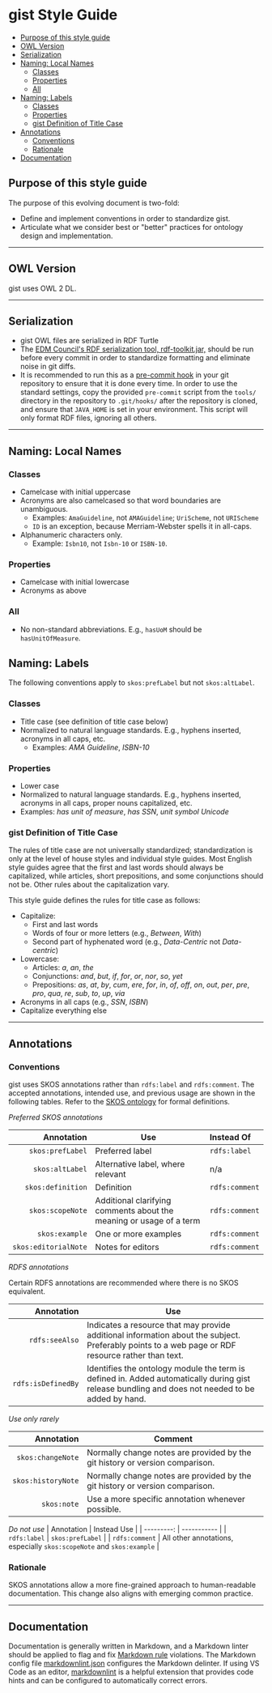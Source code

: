 gist Style Guide <!-- omit in toc -->
=====

- [Purpose of this style guide](#purpose-of-this-style-guide)
- [OWL Version](#owl-version)
- [Serialization](#serialization)
- [Naming: Local Names](#naming-local-names)
  - [Classes](#classes)
  - [Properties](#properties)
  - [All](#all)
- [Naming: Labels](#naming-labels)
  - [Classes](#classes-1)
  - [Properties](#properties-1)
  - [gist Definition of Title Case](#gist-definition-of-title-case)
- [Annotations](#annotations)
  - [Conventions](#conventions)
  - [Rationale](#rationale)
- [Documentation](#documentation)

Purpose of this style guide
-----

The purpose of this evolving document is two-fold:

- Define and implement conventions in order to standardize gist.
- Articulate what we consider best or "better" practices for ontology design and implementation.

-----

OWL Version
-----

gist uses OWL 2 DL.

-----

Serialization
-----

- gist OWL files are serialized in RDF Turtle
- The [EDM Council's RDF serialization tool, rdf-toolkit.jar,](https://github.com/edmcouncil/rdf-toolkit) should be run before every commit in order to standardize formatting and eliminate noise in git diffs.
- It is recommended to run this as a [pre-commit hook](https://git-scm.com/book/en/v2/Customizing-Git-Git-Hooks) in your git repository to ensure that it is done every time.
  In order to use the standard settings, copy the provided `pre-commit` script from the `tools/` directory in the repository to `.git/hooks/` after the repository is cloned,
  and ensure that `JAVA_HOME` is set in your environment. This script will only format RDF files, ignoring all others.

-----

Naming: Local Names
-----

### Classes

- Camelcase with initial uppercase
- Acronyms are also camelcased so that word boundaries are unambiguous.
  - Examples: `AmaGuideline`, not `AMAGuideline`; `UriScheme`, not `URIScheme`
  - `ID` is an exception, because Merriam-Webster spells it in all-caps.
- Alphanumeric characters only.
  - Example: `Isbn10`, not `Isbn-10` or `ISBN-10`.
  
### Properties

- Camelcase with initial lowercase
- Acronyms as above

### All

- No non-standard abbreviations. E.g., `hasUoM` should be `hasUnitOfMeasure`.

Naming: Labels
-----

The following conventions apply to `skos:prefLabel` but not `skos:altLabel`.

### Classes

- Title case (see definition of title case below)
- Normalized to natural language standards. E.g., hyphens inserted, acronyms in all caps, etc.
  - Examples: _AMA Guideline_, _ISBN-10_
  
### Properties

- Lower case
- Normalized to natural language standards. E.g., hyphens inserted, acronyms in all caps, proper nouns capitalized, etc.
- Examples: _has unit of measure_, _has SSN_, _unit symbol Unicode_

### gist Definition of Title Case

The rules of title case are not universally standardized; standardization is only at the level of house styles and individual style guides. Most English style guides agree that the first and last words should always be capitalized, while articles, short prepositions, and some conjunctions should not be. Other rules about the capitalization vary.

This style guide defines the rules for title case as follows:

- Capitalize:
  - First and last words
  - Words of four or more letters (e.g., _Between_, _With_)
  - Second part of hyphenated word (e.g., _Data-Centric_ not _Data-centric_)
- Lowercase:
  - Articles: *a*, *an*, *the*
  - Conjunctions: *and*, *but*, *if*, *for*, *or*, *nor*, *so*, *yet*
  - Prepositions: *as*, *at*, *by*, *cum*, *ere*, *for*, *in*, *of*, *off*, *on*, *out*, *per*, *pre*, *pro*, *qua*, *re*, *sub*, *to*, *up*, *via*
- Acronyms in all caps (e.g., _SSN_, _ISBN_)
- Capitalize everything else

-----

Annotations
-----

### Conventions

gist uses SKOS annotations rather than `rdfs:label` and `rdfs:comment`. The accepted annotations, intended use, and previous usage are shown in the following tables. Refer to the [SKOS ontology](http://www.w3.org/2004/02/skos/core) for formal definitions.

*Preferred SKOS annotations*

| Annotation | Use | Instead Of |
| ---------: | --- |:---------|
| `skos:prefLabel` | Preferred label | `rdfs:label` |
| `skos:altLabel`  | Alternative label, where relevant | n/a |
| `skos:definition` | Definition | `rdfs:comment` |
| `skos:scopeNote` | Additional clarifying comments about the meaning or usage of a term | `rdfs:comment` |
| `skos:example`   | One or more examples  | `rdfs:comment` |
| `skos:editorialNote` | Notes for editors | `rdfs:comment` |

*RDFS annotations*

Certain RDFS annotations are recommended where there is no SKOS equivalent.

| Annotation | Use |
| ---------: | --- |
| `rdfs:seeAlso` | Indicates a resource that may provide additional information about the subject. Preferably points to a web page or RDF resource rather than text. |
| `rdfs:isDefinedBy` | Identifies the ontology module the term is defined in. Added automatically during gist release bundling and does not needed to be added by hand. |

*Use only rarely*

| Annotation | Comment |
| ---------: | ------- |
| `skos:changeNote` | Normally change notes are provided by the git history or version comparison. |
| `skos:historyNote` | Normally change notes are provided by the git history or version comparison. |
| `skos:note` | Use a more specific annotation whenever possible. |

*Do not use*
| Annotation | Instead Use |
| ---------: | ----------- |
| `rdfs:label` | `skos:prefLabel` |
| `rdfs:comment` | All other annotations, especially `skos:scopeNote` and `skos:example` |

### Rationale

SKOS annotations allow a more fine-grained approach to human-readable documentation. This change also aligns with emerging common practice.

-----

Documentation
-----

Documentation is generally written in Markdown, and a Markdown linter should be applied to flag and fix [Markdown rule](https://github.com/DavidAnson/markdownlint/blob/v0.20.3/doc/Rules.md) violations. The Markdown config file [markdownlint.json](.markdownlint.json) configures the Markdown delinter. If using VS Code as an editor, [markdownlint](https://marketplace.visualstudio.com/items?itemName=DavidAnson.vscode-markdownlint) is a helpful extension that provides code hints and can be configured to automatically correct errors.

